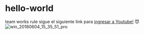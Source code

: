 # hello-world
team works rule 
sigue el siguiente link para [ingresar a Youtube!](http://youtube.com) :smiling_imp:
![win_20180604_15_35_51_pro](https://user-images.githubusercontent.com/40834435/42891118-3625cc80-8a74-11e8-89c4-a4386bba592e.jpg)
